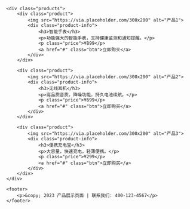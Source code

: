     <div class="products">
        <div class="product">
            <img src="https://via.placeholder.com/300x200" alt="产品1">
            <div class="product-info">
                <h3>智能手表</h3>
                <p>功能强大的智能手表，支持健康监测和通知提醒。</p>
                <p class="price">¥899</p>
                <a href="#" class="btn">立即购买</a>
            </div>
        </div>
        
        <div class="product">
            <img src="https://via.placeholder.com/300x200" alt="产品2">
            <div class="product-info">
                <h3>无线耳机</h3>
                <p>高品质音质，降噪功能，持久电池续航。</p>
                <p class="price">¥699</p>
                <a href="#" class="btn">立即购买</a>
            </div>
        </div>
        
        <div class="product">
            <img src="https://via.placeholder.com/300x200" alt="产品3">
            <div class="product-info">
                <h3>便携充电宝</h3>
                <p>大容量，快速充电，轻薄便携。</p>
                <p class="price">¥299</p>
                <a href="#" class="btn">立即购买</a>
            </div>
        </div>
    </div>
    
    <footer>
        <p>&copy; 2023 产品展示页面 | 联系我们: 400-123-4567</p>
    </footer>
</div>